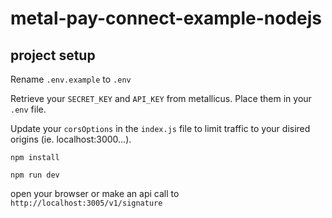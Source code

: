 # metal-pay-connect-example-nodejs

## project setup

Rename `.env.example` to `.env`

Retrieve your `SECRET_KEY` and `API_KEY` from metallicus. Place them in your `.env` file.

Update your `corsOptions` in the `index.js` file to limit traffic to your disired origins (ie. localhost:3000...).

```
npm install
```

```
npm run dev
```

open your browser or make an api call to `http://localhost:3005/v1/signature`
